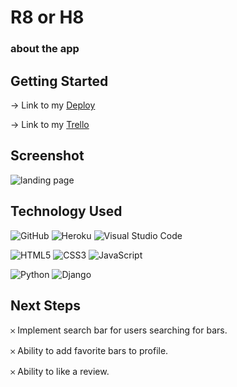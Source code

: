 # **R8 or H8**


### about the app


## Getting Started

  → Link to my [Deploy](https://r8orh8.herokuapp.com/)

  → Link to my [Trello](https://trello.com/b/DrOh4re6/r8-or-h8)


## Screenshot

![landing page](https://i.imgur.com/NFa3Bqr.jpg)

## Technology Used

![GitHub](https://img.shields.io/badge/github-%23121011.svg?style=for-the-badge&logo=github&logoColor=white)
![Heroku](https://img.shields.io/badge/heroku-%23430098.svg?style=for-the-badge&logo=heroku&logoColor=white)
![Visual Studio Code](https://img.shields.io/badge/Visual%20Studio%20Code-0078d7.svg?style=for-the-badge&logo=visual-studio-code&logoColor=white)

![HTML5](https://img.shields.io/badge/html5-%23E34F26.svg?style=for-the-badge&logo=html5&logoColor=white)
![CSS3](https://img.shields.io/badge/css3-%231572B6.svg?style=for-the-badge&logo=css3&logoColor=white)
![JavaScript](https://img.shields.io/badge/javascript-%23323330.svg?style=for-the-badge&logo=javascript&logoColor=%23F7DF1E)

![Python](https://img.shields.io/badge/Python-14354C?style=for-the-badge&logo=python&logoColor=white)
![Django](https://img.shields.io/badge/Django-092E20?style=for-the-badge&logo=django&logoColor=white)


## Next Steps

𐄂 Implement search bar for users searching for bars.

𐄂 Ability to add favorite bars to profile.

𐄂 Ability to like a review.

